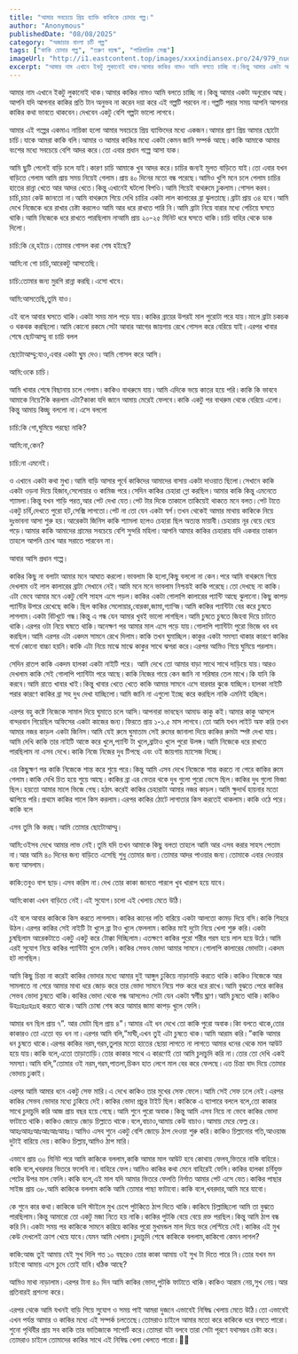 ```yaml
---
title: "আমার সবচেয়ে প্রিয় ব্যাক্তি কাকিকে চোদার গল্প।"
author: "Anonymous"
publishedDate: "08/08/2025"
category: "অজাচার বাংলা চটি গল্প"
tags: ["কাকি চোদার গল্প", "তরুণ বয়স্ক", "পারিবারিক সেক্স"]
imageUrl: "http://i1.eastcontent.top/images/xxxindiansex.pro/24/979_nude.jpg"
excerpt: "আমার নাম এখানে ইকটু লুকানোই থাক।আমার কাকির নামও আমি বলতে চাচ্ছি না।কিন্তু আমার একটা অনুরোধ আছ।আপনি যদি আপনার কাকির প্রতি টান অনুভব না করেন দয়া করে এই গল্পটি পরবেন না।গল্পটি পরার সময় আপনি আপনার কাকির ক..."
---
```


আমার নাম এখানে ইকটু লুকানোই থাক।আমার কাকির নামও আমি বলতে চাচ্ছি না।কিন্তু আমার একটা অনুরোধ আছ।আপনি যদি আপনার কাকির প্রতি টান অনুভব না করেন দয়া করে এই গল্পটি পরবেন না।গল্পটি পরার সময় আপনি আপনার কাকির কথা ভাবতে থাকবেন।দেখবেন একটু বেশি গল্পটা ভালো লাগবে।


আমার এই গল্পের একমাএ নায়িকা হলো আমার সবচেয়ে প্রিয় ব্যাক্তিদের মধ্যে একজন।আমার প্রাণ প্রিয় আমার ছোটো চাচি।যাকে আমরা কাকি বলি।আমার ও আমার কাকির মধ্যে একটা কেমন জানি সম্পর্ক আছে।কাকি আমাকে আমার বংশের মধ্যে সবচেয়ে বেশি আদর করে।তো এবার প্রধান গল্পে আসা যাক।


আমি ছুটি পেলেই বাড়ি চলে যাই।কারণ চাচি আমাকে খুব আদর করে।চাচির জন্যই মূলত বাড়িতে যাই।তো এবার যখন বাড়িতে গেলাম আমি প্রায় সময় নিয়েই গেলাম।প্রায় ৪০ দিনের মতো বন্ধ পরেছে।আমিও খুশি মনে চলে গেলাম চাচির হাতের রান্না খেতে আর আদর খেতে।কিন্তু এখানেই ঘটলো বিপওি।আমি গিয়েই বাথরুমে ঢুকলাম।গোসল করব।চাচি,চাচা কেউ জানতো না।আমি বাথরুমে গিয়ে দেখি চাচির একটা লাল কালারের ব্রা ঝুলতাছে।ব্রাটা প্রায় ৩৪ হবে।আমি দেখে নিজেকে ধরে রাখার চেষ্টা করলেও আমি আর ধরে রাখতে পারি নি।আমি ব্রাটা নিয়ে বারার মধ্যে পেচিয়ে ঘসতে থাকি।আমি নিজেকে ধরে রাখতে পারছিলাম নাআমি প্রায় ২০-২৫ মিনিট ধরে ঘসতে থাকি।চাচি বাহির থেকে ডাক দিলো।


চাচি:কি রে,হইচে।তোমার গোসল করা শেষ হইছে?

আমি:না গো চাচি,আরেকটু আসতেছি।

চাচি:তোমার জন্য মুরগি রান্না করছি।এসো খাবে।

আমি:আসতেছি,তুমি যাও।


এই বলে আবার ঘসতে থাকি।একটা সময় মাল পড়ে যায়।কাকির ব্রায়ের উপরই মাল পুরোটা পরে যায়।মালে ব্রাটা চকচক ও থকথক করছিলো।আমি কোনো রকমে সেটা আবার আগের জায়গায় রেখে গোসল করে বেরিয়ে যাই।এরপর খাবার শেষে ছোটআম্মু বা চাচি বলল

ছোটোআম্মু:যাও,এবার একটা ঘুৃম দেও।আমি গোসল করে আসি।

আমি:ওকে চাচি।

আমি খাবার শেষে বিছানায় চলে গেলাম।কাকিও বাথরুমে যায়।আমি এদিকে ভয়ে কাতর হয়ে পরি।কাকি কি ভাববে আমাকে নিয়ে?কি করলাম এটা?কাকা যদি জানে আমায় মেরেই ফেলবে।কাকি একটু পর বাথরুম থেকে বেরিয়ে এলো।কিন্তু আমায় কিচ্ছু বললো না।এসে বললো

চাচি:কি গো,ঘুমিয়ে পরছো নাকি?

আমি:না,কেন?

চাচি:না এমনেই।


ও এখানে একটা কথা মুখ্য।আমি বাড়ি আসার পূর্বে কাকিদের আমাদের বাসায় একটা দাওয়াত ছিলো।সেখানে কাকি একটা ওড়না দিয়ে হিজাব,সেলোয়ার ও কামিজ পরে।সেদিন কাকির চেহারা গ্লো করছিল।আমার কাকি কিন্তু এমনেতে শ্যামলা।কিন্তু যখন শাড়ি পরত,আর পেট দেখা যেত।পেট টার দিকে তাকালে তাকিয়েই থাকতে মনে বলত।পেট টাতে একটু চর্বি,দেখতে পুরো হট,সেক্সি লাগতো।পেট না তো যেন একটা স্বর্গ।তখন থেকেই আমার মাথায় কাকিকে নিয়ে দুঃভাবনা আসা শুরু হয়।আরেকটা জিনিস কাকি শ্যামলা হলেও চেহারা ছিল অত্যন্ত মায়াবী।চেহারায় নূর বেয়ে বেয়ে পড়ে।আমার কাকি আমাদের গ্রামের সবচেয়ে বেশি সুন্দরি মহিলা।আপনি আমার কাকির চেহারায় যদি একবার তাকান তাহলে আপনি চোখ আর সরাতে পারবেন না।


আবার আসি প্রধান গল্পে।


কাকির কিছু না বলাটা আমার মনে আঘাত করলো।ভাবলাম কি হলো,কিছু বললো না কেন।পরে আমি বাথরুমে গিয়ে দেখলাম ওই লাল কালারের ব্রাটা সেখানে নেই।আমি মনে মনে ভাবলাম নিশ্চয়ই কাকি পরেছে।তো দেখছে না কাকি।এটা ভেবে আমার মনে একটু বেশি সাহস এসে পড়ল।কাকির একটা গোলাপি কালারের প্যান্টি আছে ঝুলানো।কিছু কাপড় প্যান্টির উপরে রেখেছে কাকি।ছিল কাকির সেলোয়ার,বোরকা,জামা,গ্যান্জি।আমি কাকির প্যান্টিটা বের করে চুষতে লাগলাম।একটা বিটখুটে গন্ধ।কিন্তু এ গন্ধ যেন আমার খুবই ভালো লাগছিল।আমি চুষতে চুষতে জিহবা দিয়ে চাটতে থাকি।এরপর ওটা নিয়ে ঘষতে থাকি।অনেক্ষণ পর আমার মাল এসে পড়ে যায়।গোলাপি প্যান্টিটা পুরো ভিজে ধব ধব করছিল।আমি এরপর এটা একদম সামনে রেখে দিলাম।কাকি তখন ঘুমাচ্ছিল।কাকুর একটা সমস্যা থাকার কারণে কাকির গর্ভে কোনো বাচ্চা হয়নি।কাকি এটা নিয়ে মাঝে মাঝে কাকুর সাথে ঝগরা করে।এরপর আমিও গিয়ে ঘুমিয়ে পরলাম।


সেদিন রাতপ কাকি একদম হালকা একটা নাইটি পরে। আমি দেখে তো আমার বাড়া সাথে সাথে দাড়িয়ে যায়।আরও দেখলাম কাকি সেই গোলাপি প্যান্টিটা পরে আছে।কাকি নিজের গায়ে কেন জানি না সরিষার তেল মাখে।কি যানি কি করবে।আমি রাতে খাবার খাই।কিন্তু খাবার খেতে খেতে কাকি আমার সামনে এসে বারবার ঝুকে যাচ্ছিল।হালকা নাইটি পরার কারণে কাকির ব্রা সহ দুধ দেখা যাচ্ছিলো।আমি জানি না এগুলো ইচ্ছে করে করছিল নাকি এমনিই হচ্ছিল।


এরপর বহু কষ্টে নিজেকে সামাল দিয়ে ঘুমাতে চলে আসি।আপনারা ভাবছেন আমাড কাকু কই।আমার কাকু আসলে বান্দরবান গিয়েছিল অফিসের একটা কাজের জন্য।ফিরতে প্রায় ১-১.৫ মাস লাগবে।তো আমি যখন লাইট অফ করি তখন আমার নজর কাড়ল একটা জিনিস।আমি যেই রুমে ঘুমাতাম সেই রুমের জানালা দিয়ে কাকির রুমটা স্পষ্ট দেখা যায়।আমি দেখি কাকি তার নাইটি আস্তে করে খুলে,প্যান্টি টা খুলে,ব্রাটাও খুলে পুরো উলঙ্গ।আমি নিজেকে ধরে রাখতে পারছিলাম না এসব দেখে।কাকি নিজে নিজের দুধ টিপছে এবং ওই জায়গায় ম্যাসেজ দিচ্ছে।


এর কিছুক্ষণ পর কাকি নিজেকে শান্ত করে শুয়ে পরে।কিন্তু আমি এসব দেখে নিজেকে শান্ত করতে না পেরে কাকির রুমে গেলাম।কাকি দেখি চিত হয়ে শুয়ে আছে।কাকির ব্রা এর ভেতর থকে দুধ গুলো পুরো ভেসে ছিল।কাকির দুধ গুলো ভিজা ছিল।হয়তো আমার মালে ভিজে গেছ।হঠাৎ করেই কাকির চেহারাটা আমার নজর কাড়ল।আমি ক্ষুদার্থ হায়নার মতো ঝাপিয়ে পরি।প্রথমে কাকির গালে কিস করলাম।এরপর কাকির ঠোটে লাগাতার কিস করতেই থাকলাম।কাকি ওঠে পরে।কাকি বলে

এসব তুমি কি করছ।আমি তোমার ছোটোআম্মু।


আমি:ওইসব দেখে আমার লাভ নেই।তুমি যদি তখন আমাকে কিছু বলতা তাহলে আমি আর এসব করার সাহস পেতাম না।আর আমি ৪০ দিনের জন্য বাড়িতে এসেছি শুধু তোমার জন্য।তোমার আদর পাওয়ার জন্য।তোমাকে এবার দেওয়ার জন্য আসলাম।

কাকি:তবুও বাপ ছাড়।এসব করিস না।দেখ তোর কাকা জানতে পারলে খুব খারাপ হয়ে যাবে।

আমি:কাকা এখন বাড়িতে নেই।এই সুযোগ।চলো এই খেলায় মেতে উঠি।


এই বলে আবার কাকিকে কিস করতে লাগলাম।কাকির কানের লতি বারিয়ে একটা আলতো কামড় দিয়ে বসি।কাকি শিহরে উঠল।এরপর কাকির সেই নাইটি টা খুলে ব্রা টাও খুলে ফেললাম।কাকির মাই দুটো নিয়ে খেলা শুরু করি।একটা চুষছিলাম আরেকটাতে একটু একটু করে টোক্কা দিচ্ছিলাম।এতক্ষণে কাকির পুরো শরীর গরম হয়ে লাল হয়ে উঠে।আমি এরই সুযোগ নিয়ে কাকির প্যান্টিটা খুলে ফেলি।কাকির সেভব ভোদা আমার সামনে।গোলাপি কালারের ভোদাটা।একদম হট লাগছিল।


আমি কিছু চিন্তা না করেই কাকির ভোদার মধ্যে আমার দুই আঙ্গুল ঢুকিয়ে নাড়ানাড়ি করতে থাকি।কাকিও নিজেকে আর সামলাতে না পেরে আমার মাথা ধরে জোড় করে তার ভোদা সামনে নিয়ে শক্ত করে ধরে রাখে।আমি বুঝতে পেরে কাকির সেভব ভোদা চুষতে থাকি।কাকির ভোদা থেকে গন্ধ আসলেও সেটা যেন একটা স্বর্গীয় ঘ্রাণ।আমি চুষতে থাকি।কাকিও উহঃঃহঃঃহঃঃহ করতে থাকে।আমি চোষা শেষ করে আমার জামা কাপড় খুলে ফেলি।


আমার ধন ছিল প্রায় ৭”. আর মোটা ছিল প্রায় ৪”।আমার এই ধন দেখে তো কাকি পুরো অবাক।কাি বলতে থাকে,তোর কাকারও তো এতো বড় ধন না।এরপর আমি বলি,”মাঘী,এখন তুই এটা চুষতে থাক।আমি আরাম করি।”কাকি আমার ধন চুষতে থাকে।এরপর কাকির নরম,গরম,তুলার মতো হাতের ছোয়া লাগতে না লাগতে আমার ধনের থেকে মাল আউট হয়ে যায়।কাকি বলে,এতো তাড়াতাড়ি।তোর কাকার সাথে এ কারণেই তো আমি চুদাচুদি করি না।তোর তো দেখি একই সমস্যা।আমি বলি,”তোমার ওই নরম,গরম,পাতলা,চিকন হাত লেগে মাল বের করে ফেলছে।এত চিন্তা বাদ দিয়ে তোমার ভোদায় ঢুকাই।


এরপর আমি আমার ধনে একটু সেফ মারি।এ দেখে কাকিও তার মুখের সেফ ফেলে।আমি সেই সেফ ঢলে নেই।এরপর কাকির সেভব ভোদার মধ্যে ঢুকিয়ে দেই।কাকির ভোদা প্রচুর টাইট ছিল।কাকিকে এ ব্যাপারে বললে বলে,তো কাকার সাথে চুদাচুদি করি আজ প্রায় বছর হয়ে গেছে।আমি শুনে পুরো অবাক।কিন্তু আমি এসব নিয়ে না ভেবে কাকির ভোদা ফাটাতে থাকি।কাকিও জোড়ে জোড় চিল্লাতে থাকে।বলে,বাচাও,আমায় কেউ বাচাও।আমায় মেরে ফেল্ল রে।আহঃআহঃআঃআঃআঃআহঃ।আমিও এসব শুনে একটু বেশি জোড়ে ঠাপ দেওয়া শুরু করি।কাকিও চিল্লানোর গতি,আওয়াজ দুটাই বারিয়ে দেয়।কাকিও চিল্লায়,আমিও ঠাপ মারি।


এভাবে প্রায় ৩০ মিনিট পরে আমি কাকিকে বললাম,কাকি আমার মাল আউট হবে কোথায় ফেলব,ভিতরে নাকি বাহিরে।কাকি বলে,খবরদার ভিতরে ফলেবি না।বাহিরে ফেল।আমিও কাকির কথা মেনে বাহিরেই ফেলি।কাকির হালকা চর্বিযুক্ত পেটের উপর মাল ফেলি।কাকি বলে,এই মাল যদি আমার ভিতরে ফেলতি নির্গাত আমার পেট এসে যেত।কাকির পাছার সাইজ প্রায় ৩৮.আমি কাকিকে বললাম কাকি আমি তোমার পাছা ফাটাবো।কাকি বলে,খবরদার,আমি মরে যাবো।


কে শুনে কার কথা।কাকিকে ডগি স্টাইলে মুখ চেপে পুটকিতে ঠাপ দিতে থাকি।কাকিযে চিল্লাচ্ছিলো আমি তা বুঝতে পারছিলাম।কিন্তু আমারো তো একটু মজা নিতে হয় নাকি।কাকির পুটকি বেয়ে বেয়ে রক্ত পরছিল।কিন্তু আমি ঠাপ বন্ধ করি নি।একটা সময় পর কাকিকে সামনে করিয়ে কাকির পুরো মুখমন্ডল মাল দিয়ে ভরে লেপ্টিয়ে দেই।কাকির এই মুখ কেউ দেখলেই ক্রাশ খেয়ে যাবে।যেমন আমি খেলাম।চুদাচুদি শেষে কাকিকে বললাম,কাকিগো কেমন লাগল?


কাকি:আজ তুই আমায় যেই সুখ দিলি গত ১০ বছরেও তোর কাকা আমায় ওই সুখ টা দিতে পারে নি।তোর যখন মন চাইবো আমায় এসে চুদে তোই যাবি।ধঠিক আছে?


আমিও মাথা নাড়ালাম।এরপর টানা ৪০ দিন আমি কাকির ভোদা,পুটকি ফাটাতে থাকি।কাকিও আরাম নেয়,সুখ নেয়।আর প্রতিবারই প্রশংসা করে।


এরপর থেকে আমি যখনই বাড়ি গিয়ে সু্যোগ ও সময় পাই আমরা দুজনে এভাবেই নিষিদ্ধ খেলায় মেতে উঠি।তো এভাবেই এখন পর্যন্ত আমার ও কাকির মধ্যে এই সম্পর্ক চলতেছে।তোমরাও চাইলে আমার মতো করে কাকিকে ধরে বসতে পারো।শুনো পৃথিবীর প্রায় সব কাকি তার ভাতিজাকে সাপোর্ট করে।তোমরা যটা বলবে তারা সেটা পূরণে যথাসম্ভব চেষ্টা করে।তোমরাও চাইলে তোমাদের কাকির সাথে এই নিষিদ্ধ খেলা খেলতে পারো।🥰🙂
